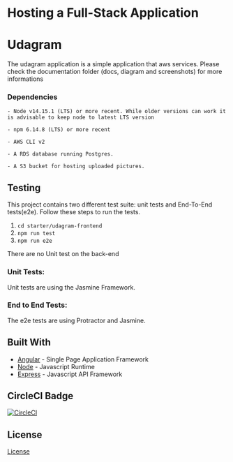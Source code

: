 # Hosting a Full-Stack Application

# Udagram

The udagram application is a simple application that aws services.
Please check the documentation folder (docs, diagram and screenshots) for more informations

### Dependencies

```
- Node v14.15.1 (LTS) or more recent. While older versions can work it is advisable to keep node to latest LTS version

- npm 6.14.8 (LTS) or more recent

- AWS CLI v2

- A RDS database running Postgres.

- A S3 bucket for hosting uploaded pictures.

```

## Testing

This project contains two different test suite: unit tests and End-To-End tests(e2e). Follow these steps to run the tests.

1. `cd starter/udagram-frontend`
1. `npm run test`
1. `npm run e2e`

There are no Unit test on the back-end

### Unit Tests:

Unit tests are using the Jasmine Framework.

### End to End Tests:

The e2e tests are using Protractor and Jasmine.

## Built With

- [Angular](https://angular.io/) - Single Page Application Framework
- [Node](https://nodejs.org) - Javascript Runtime
- [Express](https://expressjs.com/) - Javascript API Framework

## CircleCI Badge
[![CircleCI](https://dl.circleci.com/status-badge/img/gh/sergiokag/udagram/tree/master.svg?style=svg)](https://dl.circleci.com/status-badge/redirect/gh/sergiokag/udagram/tree/master)

## License

[License](LICENSE.txt)
